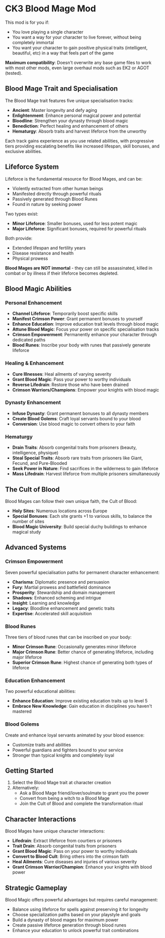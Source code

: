 # CK3 Blood Mage Mod

This mod is for you if:

- You love playing a single character
- You want a way for your character to live forever, without being completely immortal
- You want your character to gain positive physical traits (intelligent, beautiful, etc) in a way that feels part of the game

**Maximum compatibility**: Doesn't overwrite any base game files to work with most other mods, even large overhaul mods such as EK2 or AGOT (tested).

## Blood Mage Trait and Specialisation

The Blood Mage trait features five unique specialisation tracks:

- **Ancient**: Master longevity and defy aging
- **Enlightenment**: Enhance personal magical power and potential  
- **Bloodline**: Strengthen your dynasty through blood magic
- **Benediction**: Perfect healing and enhancement of others
- **Hematurgy**: Absorb traits and harvest lifeforce from the unworthy

Each track gains experience as you use related abilities, with progressive tiers providing escalating benefits like increased lifespan, skill bonuses, and exclusive abilities.

## Lifeforce System

Lifeforce is the fundamental resource for Blood Mages, and can be:
- Violently extracted from other human beings
- Manifested directly through powerful rituals
- Passively generated through Blood Runes
- Found in nature by seeking power

Two types exist:
- **Minor Lifeforce**: Smaller bonuses, used for less potent magic
- **Major Lifeforce**: Significant bonuses, required for powerful rituals

Both provide:
- Extended lifespan and fertility years
- Disease resistance and health
- Physical prowess

**Blood Mages are NOT immortal** - they can still be assassinated, killed in combat or by illness if their lifeforce becomes depleted.

## Blood Magic Abilities

### Personal Enhancement
- **Channel Lifeforce**: Temporarily boost specific skills
- **Manifest Crimson Power**: Grant permanent bonuses to yourself
- **Enhance Education**: Improve education trait levels through blood magic
- **Attune Blood Magic**: Focus your power on specific specialisation tracks
- **Crimson Empowerment**: Permanently enhance your character through dedicated paths
- **Blood Runes**: Inscribe your body with runes that passively generate lifeforce

### Healing & Enhancement
- **Cure Illnesses**: Heal ailments of varying severity
- **Grant Blood Magic**: Pass your power to worthy individuals
- **Reverse Lifedrain**: Restore those who have been drained
- **Crimson Warriors/Champions**: Empower your knights with blood magic

### Dynasty Enhancement
- **Infuse Dynasty**: Grant permanent bonuses to all dynasty members
- **Create Blood Golems**: Craft loyal servants bound to your blood
- **Conversion**: Use blood magic to convert others to your faith

### Hematurgy
- **Drain Traits**: Absorb congenital traits from prisoners (beauty, intelligence, physique)
- **Steal Special Traits**: Absorb rare traits from prisoners like Giant, Fecund, and Pure-Blooded
- **Seek Power in Nature**: Find sacrifices in the wilderness to gain lifeforce
- **Mass Lifedrain**: Harvest lifeforce from multiple prisoners simultaneously

## The Cult of Blood

Blood Mages can follow their own unique faith, the Cult of Blood:

- **Holy Sites**: Numerous locations across Europe
- **Special Bonuses**: Each site grants +1 to various skills, to balance the number of sites
- **Blood Magic University**: Build special duchy buildings to enhance magical study

## Advanced Systems

### Crimson Empowerment
Seven powerful specialisation paths for permanent character enhancement:
- **Charisma**: Diplomatic presence and persuasion
- **Fury**: Martial prowess and battlefield dominance
- **Prosperity**: Stewardship and domain management
- **Shadows**: Enhanced scheming and intrigue
- **Insight**: Learning and knowledge
- **Legacy**: Bloodline enhancement and genetic traits
- **Expertise**: Accelerated skill acquisition

### Blood Runes
Three tiers of blood runes that can be inscribed on your body:
- **Minor Crimson Rune**: Occasionally generates minor lifeforce
- **Major Crimson Rune**: Better chance of generating lifeforce, including major lifeforce
- **Superior Crimson Rune**: Highest chance of generating both types of lifeforce

### Education Enhancement
Two powerful educational abilities:
- **Enhance Education**: Improve existing education traits up to level 5
- **Embrace New Knowledge**: Gain education in disciplines you haven't mastered

### Blood Golems
Create and enhance loyal servants animated by your blood essence:
- Customize traits and abilities
- Powerful guardians and fighters bound to your service
- Stronger than typical knights and completely loyal

## Getting Started

1. Select the Blood Mage trait at character creation
2. Alternatively:
   - Ask a Blood Mage friend/lover/soulmate to grant you the power
   - Convert from being a witch to a Blood Mage
   - Join the Cult of Blood and complete the transformation ritual

## Character Interactions

Blood Mages have unique character interactions:
- **Lifedrain**: Extract lifeforce from courtiers or prisoners
- **Trait Drain**: Absorb congenital traits from prisoners
- **Grant Blood Magic**: Pass on your power to worthy individuals
- **Convert to Blood Cult**: Bring others into the crimson faith
- **Heal Ailments**: Cure diseases and injuries of various severity
- **Grant Crimson Warrior/Champion**: Enhance your knights with blood power

## Strategic Gameplay

Blood Magic offers powerful advantages but requires careful management:
- Balance using lifeforce for spells against preserving it for longevity
- Choose specialization paths based on your playstyle and goals
- Build a dynasty of blood mages for maximum power
- Create passive lifeforce generation through blood runes
- Enhance your education to unlock powerful trait combinations